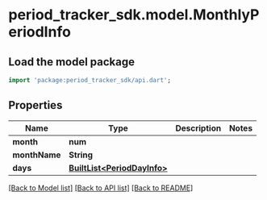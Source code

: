# period_tracker_sdk.model.MonthlyPeriodInfo

## Load the model package
```dart
import 'package:period_tracker_sdk/api.dart';
```

## Properties
Name | Type | Description | Notes
------------ | ------------- | ------------- | -------------
**month** | **num** |  | 
**monthName** | **String** |  | 
**days** | [**BuiltList&lt;PeriodDayInfo&gt;**](PeriodDayInfo.md) |  | 

[[Back to Model list]](../README.md#documentation-for-models) [[Back to API list]](../README.md#documentation-for-api-endpoints) [[Back to README]](../README.md)


